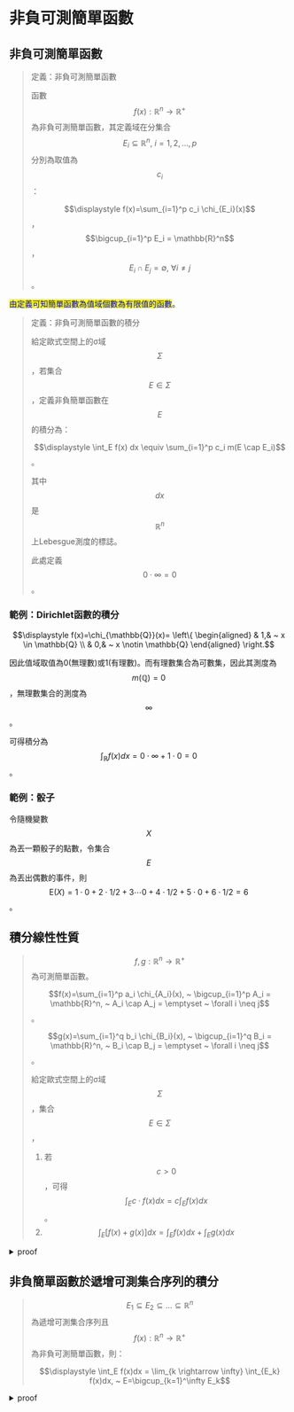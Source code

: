 # 非負可測簡單函數

## 非負可測簡單函數

> 定義：非負可測簡單函數
>
> 函數$$f(x): \mathbb{R}^n \rightarrow \mathbb{R}^{+}$$為非負可測簡單函數，其定義域在分集合$$E_i \subseteq \mathbb{R}^n,~i=1,2,\dots, p$$分別為取值為$$c_i$$：
>
> $$\displaystyle f(x)=\sum_{i=1}^p c_i \chi_{E_i}(x)$$，$$\bigcup_{i=1}^p E_i = \mathbb{R}^n$$，$$E_i \cap E_j = \emptyset, ~\forall i \neq j$$。

<mark style="color:blue;">由定義可知簡單函數為值域個數為有限值的函數</mark>。

> 定義：非負可測簡單函數的積分
>
> 給定歐式空間上的σ域$$\Sigma$$，若集合$$E \in \Sigma$$，定義非負簡單函數在$$E$$的積分為：
>
> $$\displaystyle \int_E f(x) dx \equiv \sum_{i=1}^p c_i m(E \cap E_i)$$。
>
> 其中$$dx$$是$$\mathbb{R}^n$$上Lebesgue測度的標誌。
>
> 此處定義$$0 \cdot \infty = 0$$。

### 範例：Dirichlet函數的積分

$$\displaystyle  f(x)=\chi_{\mathbb{Q}}(x)=  \left\{ \begin{aligned} & 1,& ~ x \in \mathbb{Q} \\ & 0,& ~ x \notin \mathbb{Q}  \end{aligned} \right.$$

因此值域取值為0(無理數)或1(有理數)。而有理數集合為可數集，因此其測度為$$m(\mathbb{Q})=0$$，無理數集合的測度為$$\infty$$。

可得積分為$$\int_\mathbb{R} f(x)dx = 0 \cdot \infty + 1 \cdot 0 = 0$$。

### 範例：骰子

令隨機變數$$X$$為丟一顆骰子的點數，令集合$$E$$為丟出偶數的事件，則$$\mathrm{E}(X)=1 \cdot 0 + 2 \cdot 1/2 + 3 \cdots 0 + 4 \cdot 1/2 + 5 \cdot 0 + 6 \cdot 1/2= 6$$。

## 積分線性性質

> $$f, g: \mathbb{R}^n \rightarrow \mathbb{R}^{+}$$為可測簡單函數。
>
> $$f(x)=\sum_{i=1}^p a_i \chi_{A_i}(x), ~ \bigcup_{i=1}^p A_i = \mathbb{R}^n, ~ A_i \cap A_j = \emptyset ~ \forall i \neq j$$。
>
> $$g(x)=\sum_{i=1}^q b_i \chi_{B_i}(x), ~ \bigcup_{i=1}^q B_i = \mathbb{R}^n, ~ B_i \cap B_j = \emptyset ~ \forall i \neq j$$。
>
> 給定歐式空間上的σ域$$\Sigma$$，集合$$E \in \Sigma$$，
>
> 1. 若$$c > 0$$，可得$$\displaystyle \int_E c\cdot f(x) dx = c \int_E  f(x) dx$$。
> 2. $$\displaystyle \int_E [f(x)+g(x)] dx =  \int_E  f(x) dx +  \int_E  g(x) dx$$

<details>

<summary>proof</summary>

1. 由定義可直接得證。
2. $$f(x)+g(x)$$在集合$$A_i \cap B_j$$上的值為$$a_i + b_j$$。

可得 $$\displaystyle \begin{aligned}  \int_E [f(x)+g(x)] dx &= \sum_{i=1}^p \sum_{j=1}^q (a_i + b_j) m(E \cap A_i \cap B_j) \\ 	& = \sum_{i=1}^p a_i \sum_{j=1}^q m(E \cap A_i \cap B_j) + \sum_{j=1}^q b_j \sum_{i=1}^p m(E \cap A_i \cap B_j) \\ 	& = \sum_{i=1}^p a_i m(E  \cap A_i) + \sum_{j=1}^q b_j m(E \cap B_j) \\ 		& = \int_E f(x) dx + \int_E g(x) dx  \end{aligned}$$

(QED)

</details>

## 非負簡單函數於遞增可測集合序列的積分

> $$E_1 \subseteq E_2 \subseteq  \dots \subseteq \mathbb{R}^n$$為遞增可測集合序列且$$f(x): \mathbb{R}^n \rightarrow \mathbb{R}^{+}$$為非負可測簡單函數，則：
>
> $$\displaystyle \int_E f(x)dx = \lim_{k \rightarrow \infty} \int_{E_k} f(x)dx, ~ E=\bigcup_{k=1}^\infty E_k$$

<details>

<summary>proof</summary>

由[遞增集合極限的測度(continuity of measure)](../measure.md#di-zeng-ji-he-ji-xian-de-ce-du-continuity-of-measure)可得$$\displaystyle \lim_{k \rightarrow} m(E_k) = m(\lim_{k \rightarrow \infty} E_k) = m(\bigcup_{k \in \mathbb{N}} E_k)=m(E)$$。

令函數$$f(x)=\sum_{i=1}^p a_i \chi_{A_i}(x), ~ \bigcup_{i=1}^p A_i = \mathbb{R}^n, ~ A_i \cap A_j = \emptyset ~ \forall i \neq j$$

則$$\displaystyle \begin{aligned}  \lim_{k \rightarrow \infty} \int_{E_k} f(x) dx  	& = \lim_{k \rightarrow \infty} \sum_{i=1}^p a_i m(E_k \cap A_i) \\ 	& = \sum_{i=1}^p a_i m(E \cap A_i) \\ 	& = \int_E f(x) dx  \end{aligned}$$

(QED)

</details>

##
